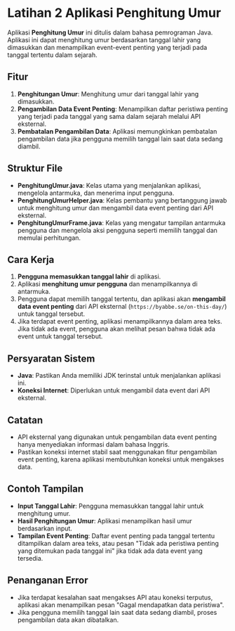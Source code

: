 
# Latihan 2 Aplikasi Penghitung Umur

Aplikasi **Penghitung Umur** ini ditulis dalam bahasa pemrograman Java. Aplikasi ini dapat menghitung umur berdasarkan tanggal lahir yang dimasukkan dan menampilkan event-event penting yang terjadi pada tanggal tertentu dalam sejarah.

## Fitur

1. **Penghitungan Umur**: Menghitung umur dari tanggal lahir yang dimasukkan.
2. **Pengambilan Data Event Penting**: Menampilkan daftar peristiwa penting yang terjadi pada tanggal yang sama dalam sejarah melalui API eksternal.
3. **Pembatalan Pengambilan Data**: Aplikasi memungkinkan pembatalan pengambilan data jika pengguna memilih tanggal lain saat data sedang diambil.

## Struktur File

- **PenghitungUmur.java**: Kelas utama yang menjalankan aplikasi, mengelola antarmuka, dan menerima input pengguna.
- **PenghitungUmurHelper.java**: Kelas pembantu yang bertanggung jawab untuk menghitung umur dan mengambil data event penting dari API eksternal.
- **PenghitungUmurFrame.java**: Kelas yang mengatur tampilan antarmuka pengguna dan mengelola aksi pengguna seperti memilih tanggal dan memulai perhitungan.

## Cara Kerja

1. **Pengguna memasukkan tanggal lahir** di aplikasi.
2. Aplikasi **menghitung umur pengguna** dan menampilkannya di antarmuka.
3. Pengguna dapat memilih tanggal tertentu, dan aplikasi akan **mengambil data event penting** dari API eksternal (`https://byabbe.se/on-this-day/`) untuk tanggal tersebut.
4. Jika terdapat event penting, aplikasi menampilkannya dalam area teks. Jika tidak ada event, pengguna akan melihat pesan bahwa tidak ada event untuk tanggal tersebut.

## Persyaratan Sistem

- **Java**: Pastikan Anda memiliki JDK terinstal untuk menjalankan aplikasi ini.
- **Koneksi Internet**: Diperlukan untuk mengambil data event dari API eksternal.

## Catatan

- API eksternal yang digunakan untuk pengambilan data event penting hanya menyediakan informasi dalam bahasa Inggris.
- Pastikan koneksi internet stabil saat menggunakan fitur pengambilan event penting, karena aplikasi membutuhkan koneksi untuk mengakses data.

## Contoh Tampilan

- **Input Tanggal Lahir**: Pengguna memasukkan tanggal lahir untuk menghitung umur.
- **Hasil Penghitungan Umur**: Aplikasi menampilkan hasil umur berdasarkan input.
- **Tampilan Event Penting**: Daftar event penting pada tanggal tertentu ditampilkan dalam area teks, atau pesan "Tidak ada peristiwa penting yang ditemukan pada tanggal ini" jika tidak ada data event yang tersedia.

## Penanganan Error

- Jika terdapat kesalahan saat mengakses API atau koneksi terputus, aplikasi akan menampilkan pesan "Gagal mendapatkan data peristiwa".
- Jika pengguna memilih tanggal lain saat data sedang diambil, proses pengambilan data akan dibatalkan.

